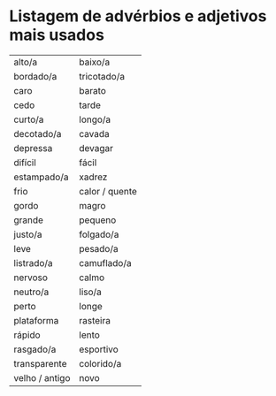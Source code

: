 # Listagem de advérbios e adjetivos mais usados

|||
| -- | -- |
| alto/a         | baixo/a        |
| bordado/a      | tricotado/a    |
| caro           | barato         |
| cedo           | tarde          |
| curto/a        | longo/a        |
| decotado/a     | cavada         |
| depressa       | devagar        |
| difícil        | fácil          |
| estampado/a    | xadrez         |
| frio           | calor / quente |
| gordo          | magro          |
| grande         | pequeno        |
| justo/a        | folgado/a      |
| leve           | pesado/a       |
| listrado/a     | camuflado/a    |
| nervoso        | calmo          |
| neutro/a       | liso/a         |
| perto          | longe          |
| plataforma     | rasteira       |
| rápido         | lento          |
| rasgado/a      | esportivo      |
| transparente   | colorido/a     |
| velho / antigo | novo           |
